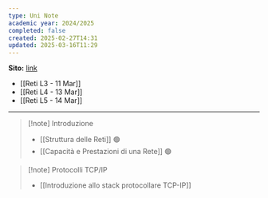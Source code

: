 ```yaml
---
type: Uni Note
academic year: 2024/2025
completed: false
created: 2025-02-27T14:31
updated: 2025-03-16T11:29
---
```

**Sito:** [link](https://classroom.google.com/c/MjEzMzIzMjE4MDBa)

- [[Reti L3 - 11 Mar]]
- [[Reti L4 - 13 Mar]]
- [[Reti L5 - 14 Mar]]

---

>[!note] Introduzione
>- [[Struttura delle Reti]] 🟢
>- [[Capacità e Prestazioni di una Rete]] 🟢

>[!note] Protocolli TCP/IP
>- [[Introduzione allo stack protocollare TCP-IP]]
